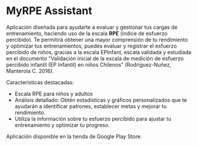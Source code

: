 # MyRPE Assistant

Aplicación diseñada para ayudarte a evaluar y gestionar tus cargas de entrenamiento, haciendo uso de la escala **RPE** (índice de esfuerzo percibido).
Te permitirá obtener una mayor comprensión de tu rendimiento y optimizar tus entrenamientos, puedes evaluar y registrar el esfuerzo percibido 
de niños, gracias a la escala EPInfant, escala validada y estudiada en el documento "Validación inicial de la escala de medición de esfuerzo percibido infantil
(EP Infantil) en niños Chilenos" (Rodriguez-Nuñez, Manterola C. 2016).

Características destacadas:
- Escala RPE para niños y adultos
- Análisis detallado: Obtén estadísticas y gráficos personalizados que te ayudarán a identificar patrones, establecer metas y mejorar tu rendimiento.
- Utiliza la información sobre tu esfuerzo percibido para ajustar tu entrenamiento y optimizar tu progreso.

Aplicación disponible en la tienda de Google Play Store.
